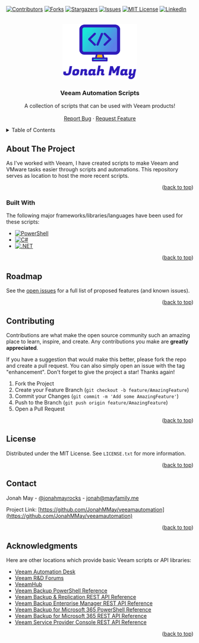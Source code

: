 <!-- PROJECT SHIELDS -->
<!--
*** I'm using markdown "reference style" links for readability.
*** Reference links are enclosed in brackets [ ] instead of parentheses ( ).
*** See the bottom of this document for the declaration of the reference variables
*** for contributors-url, forks-url, etc. This is an optional, concise syntax you may use.
*** https://www.markdownguide.org/basic-syntax/#reference-style-links
-->
[![Contributors][contributors-shield]][contributors-url]
[![Forks][forks-shield]][forks-url]
[![Stargazers][stars-shield]][stars-url]
[![Issues][issues-shield]][issues-url]
[![MIT License][license-shield]][license-url]
[![LinkedIn][linkedin-shield]][linkedin-url]



<!-- PROJECT LOGO -->
<br />
<div align="center">
  <a href="https://github.com/othneildrew/Best-README-Template">
    <img src="images/Logo.png" alt="Logo" width="200" height="150">
  </a>

  <h3 align="center">Veeam Automation Scripts</h3>

  <p align="center">
    A collection of scripts that can be used with Veeam products!
    <br />
    <br />
    <a href="https://github.com/JonahMMay/veeamautomation/issues">Report Bug</a>
    ·
    <a href="https://github.com/JonahMMay/veeamautomation/issues">Request Feature</a>
  </p>
</div>



<!-- TABLE OF CONTENTS -->
<details>
  <summary>Table of Contents</summary>
  <ol>
    <li>
      <a href="#about-the-project">About The Project</a>
      <ul>
        <li><a href="#built-with">Built With</a></li>
      </ul>
    </li>
    <li>
      <a href="#getting-started">Getting Started</a>
      <ul>
        <li><a href="#prerequisites">Prerequisites</a></li>
        <li><a href="#installation">Installation</a></li>
      </ul>
    </li>
    <li><a href="#usage">Usage</a></li>
    <li><a href="#roadmap">Roadmap</a></li>
    <li><a href="#contributing">Contributing</a></li>
    <li><a href="#license">License</a></li>
    <li><a href="#contact">Contact</a></li>
    <li><a href="#acknowledgments">Acknowledgments</a></li>
  </ol>
</details>



<!-- ABOUT THE PROJECT -->
## About The Project

As I've worked with Veeam, I have created scripts to make Veeam and VMware tasks easier through scripts and automations. This repository serves as location to host the more recent scripts.

<p align="right">(<a href="#readme-top">back to top</a>)</p>



### Built With

The following major frameworks/libraries/languages have been used for these scripts:

* [![PowerShell][Powershell]][Powershell-url]
* [![C#][C#]][C#-url]
* [![.NET][.NET]][.NET-url]

<p align="right">(<a href="#readme-top">back to top</a>)</p>



<!-- ROADMAP -->
## Roadmap

See the [open issues](https://github.com/othneildrew/Best-README-Template/issues) for a full list of proposed features (and known issues).

<p align="right">(<a href="#readme-top">back to top</a>)</p>



<!-- CONTRIBUTING -->
## Contributing

Contributions are what make the open source community such an amazing place to learn, inspire, and create. Any contributions you make are **greatly appreciated**.

If you have a suggestion that would make this better, please fork the repo and create a pull request. You can also simply open an issue with the tag "enhancement".
Don't forget to give the project a star! Thanks again!

1. Fork the Project
2. Create your Feature Branch (`git checkout -b feature/AmazingFeature`)
3. Commit your Changes (`git commit -m 'Add some AmazingFeature'`)
4. Push to the Branch (`git push origin feature/AmazingFeature`)
5. Open a Pull Request

<p align="right">(<a href="#readme-top">back to top</a>)</p>



<!-- LICENSE -->
## License

Distributed under the MIT License. See `LICENSE.txt` for more information.

<p align="right">(<a href="#readme-top">back to top</a>)</p>



<!-- CONTACT -->
## Contact

Jonah May - [@jonahmayrocks](https://twitter.com/jonahmayrocks) - jonah@mayfamily.me

Project Link: [https://github.com/JonahMMay/veeamautomation](https://github.com/JonahMMay/veeamautomation)

<p align="right">(<a href="#readme-top">back to top</a>)</p>



<!-- ACKNOWLEDGMENTS -->
## Acknowledgments

Here are other locations which provide basic Veeam scripts or API libraries:

* [Veeam Automation Desk](https://community.veeam.com/groups/automation-desk-103)
* [Veeam R&D Forums](https://forums.veeam.com/)
* [VeeamHub](https://github.com/VeeamHub)
* [Veeam Backup PowerShell Reference](https://helpcenter.veeam.com/docs/backup/powershell/getting_started.html)
* [Veeam Backup & Replication REST API Reference](https://helpcenter.veeam.com/docs/backup/vbr_rest/rest_api_reference.html)
* [Veeam Backup Enterprise Manager REST API Reference](https://helpcenter.veeam.com/docs/backup/em_rest/overview.html)
* [Veeam Backup for Microsoft 365 PowerShell Reference](https://helpcenter.veeam.com/docs/vbo365/powershell/veeam_psreference.html)
* [Veeam Backup for Microsoft 365 REST API Reference](https://helpcenter.veeam.com/docs/vbo365/rest/overview.html)
* [Veeam Service Provider Console REST API Reference](https://helpcenter.veeam.com/docs/vac/rest/reference/vspc-rest.html)

<p align="right">(<a href="#readme-top">back to top</a>)</p>



<!-- MARKDOWN LINKS & IMAGES -->
<!-- https://www.markdownguide.org/basic-syntax/#reference-style-links -->
[contributors-shield]: https://img.shields.io/github/contributors/JonahMMay/veeamautomation.svg?style=for-the-badge
[contributors-url]: https://github.com/JonahMMay/veeamautomation/graphs/contributors
[forks-shield]: https://img.shields.io/github/forks/JonahMMay/veeamautomation.svg?style=for-the-badge
[forks-url]: https://github.com/JonahMMay/veeamautomation/network/members
[stars-shield]: https://img.shields.io/github/stars/JonahMMay/veeamautomation.svg?style=for-the-badge
[stars-url]: https://github.com/JonahMMay/veeamautomation/stargazers
[issues-shield]: https://img.shields.io/github/issues/JonahMMay/veeamautomation.svg?style=for-the-badge
[issues-url]: https://github.com/JonahMMay/veeamautomation/issues
[license-shield]: https://img.shields.io/github/license/JonahMMay/veeamautomation.svg?style=for-the-badge
[license-url]: https://github.com/JonahMMay/veeamautomation/blob/master/LICENSE.txt
[linkedin-shield]: https://img.shields.io/badge/-LinkedIn-black.svg?style=for-the-badge&logo=linkedin&colorB=555
[linkedin-url]: https://www.linkedin.com/in/jonah-m254/
[product-screenshot]: images/screenshot.png
[Next.js]: https://img.shields.io/badge/next.js-000000?style=for-the-badge&logo=nextdotjs&logoColor=white
[Next-url]: https://nextjs.org/
[React.js]: https://img.shields.io/badge/React-20232A?style=for-the-badge&logo=react&logoColor=61DAFB
[React-url]: https://reactjs.org/
[Vue.js]: https://img.shields.io/badge/Vue.js-35495E?style=for-the-badge&logo=vuedotjs&logoColor=4FC08D
[Vue-url]: https://vuejs.org/
[Angular.io]: https://img.shields.io/badge/Angular-DD0031?style=for-the-badge&logo=angular&logoColor=white
[Angular-url]: https://angular.io/
[Svelte.dev]: https://img.shields.io/badge/Svelte-4A4A55?style=for-the-badge&logo=svelte&logoColor=FF3E00
[Svelte-url]: https://svelte.dev/
[Laravel.com]: https://img.shields.io/badge/Laravel-FF2D20?style=for-the-badge&logo=laravel&logoColor=white
[Laravel-url]: https://laravel.com
[Bootstrap.com]: https://img.shields.io/badge/Bootstrap-563D7C?style=for-the-badge&logo=bootstrap&logoColor=white
[Bootstrap-url]: https://getbootstrap.com
[JQuery.com]: https://img.shields.io/badge/jQuery-0769AD?style=for-the-badge&logo=jquery&logoColor=white
[JQuery-url]: https://jquery.com 
[Powershell]: https://img.shields.io/badge/PowerShell-0769AD?style=for-the-badge&logo=powershell&logoColor=white
[Powershell-url]: https://learn.microsoft.com/en-us/powershell/
[.NET]: https://img.shields.io/badge/.NET-5C2D91?style=for-the-badge&logo=.net&logoColor=white
[.NET-url]: https://dotnet.microsoft.com/en-us/learn
[C#]: https://img.shields.io/badge/-C%23-239120?logo=c-sharp
[C#-url]: https://learn.microsoft.com/en-us/dotnet/csharp/
